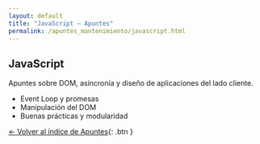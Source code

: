 ```yaml
---
layout: default
title: "JavaScript — Apuntes"
permalink: /apuntes_mantenimiento/javascript.html
---
```


## JavaScript

Apuntes sobre DOM, asincronía y diseño de aplicaciones del lado cliente.

- Event Loop y promesas
- Manipulación del DOM
- Buenas prácticas y modularidad

[← Volver al índice de Apuntes](/apuntes/index.html){: .btn }
